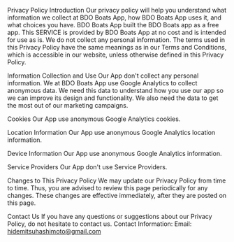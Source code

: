 Privacy Policy
Introduction
Our privacy policy will help you understand what information we collect at BDO Boats App, how BDO Boats App uses it, and what choices you have. BDO Boats App built the BDO Boats app as a free app. This SERVICE is provided by BDO Boats App at no cost and is intended for use as is. We do not collect any personal information. The terms used in this Privacy Policy have the same meanings as in our Terms and Conditions, which is accessible in our website, unless otherwise defined in this Privacy Policy.

Information Collection and Use
Our App don't collect any personal information. We at BDO Boats App use Google Analytics to collect anonymous data. We need this data to understand how you use our app so we can improve its design and functionality. We also need the data to get the most out of our marketing campaigns.

Cookies
Our App use anonymous Google Analytics cookies.

Location Information
Our App use anonymous Google Analytics location information.

Device Information
Our App use anonymous Google Analytics information.

Service Providers
Our App don't use Service Providers.

Changes to This Privacy Policy
We may update our Privacy Policy from time to time. Thus, you are advised to review this page periodically for any changes. These changes are effective immediately, after they are posted on this page.

Contact Us
If you have any questions or suggestions about our Privacy Policy, do not hesitate to contact us.
Contact Information:
Email: hidemitsuhashimoto@gmail.com
